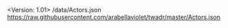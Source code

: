 <Version: 1.01>
/data/Actors.json https://raw.githubusercontent.com/arabellaviolet/twadr/master/Actors.json
<End of version>
